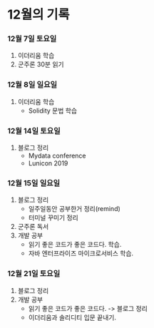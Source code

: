# 12월의 기록

### 12월 7일 토요일 

1. 이더리움 학습
2. 군주론 30분 읽기

### 12월 8일 일요일

1. 이더리움 학습
    - Solidity 문법 학습

### 12월 14일 토요일

1. 블로그 정리
    - Mydata conference
    - Lunicon 2019

### 12월 15일 일요일

1. 블로그 정리
    - 일주일동안 공부한거 정리(remind)
    - 터미널 꾸미기 정리
2. 군주론 독서
3. 개발 공부
    - 읽기 좋은 코드가 좋은 코드다. 학습.
    - 자바 엔터프라이즈 마이크로서비스 학습.

### 12월 21일 토요일

1. 블로그 정리
2. 개발 공부
    - 읽기 좋은 코드가 좋은 코드다. -> 블로그 정리
    - 이더리움과 솔리디티 입문 끝내기.
